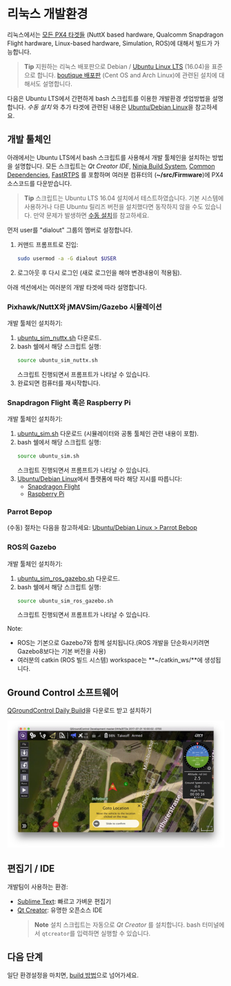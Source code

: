# 리눅스 개발환경

리눅스에서는 [모든 PX4 타겟들](../setup/dev_env.md#supported-targets) (NuttX based hardware, Qualcomm Snapdragon Flight hardware, Linux-based hardware, Simulation, ROS)에 대해서 빌드가 가능합니다.

> **Tip** 지원하는 리눅스 배포판으로 Debian / [Ubuntu Linux LTS](https://wiki.ubuntu.com/LTS) (16.04)을 표준으로 합니다. [boutique 배포판](../setup/dev_env_linux_boutique.md) (Cent OS and Arch Linux)에 관련된 설치에 대해서도 설명합니다.

다음은 Ubuntu LTS에서 간편하게 bash 스크립트를 이용한 개발환경 셋업방법을 설명합니다. *수동 설치* 와 추가 타겟에 관련된 내용은 [Ubuntu/Debian Linux](../setup/dev_env_linux_ubuntu.md)을 참고하세요.


## 개발 툴체인

아래에서는 Ubuntu LTS에서 bash 스크립트를 사용해서 개발 툴체인을 설치하는 방법을 설명합니다. 모든 스크립트는 *Qt Creator IDE*, [Ninja Build System](https://ninja-build.org/), [Common Dependencies](../setup/dev_env_linux_ubuntu.md#common-dependencies), [FastRTPS](../setup/dev_env_linux_ubuntu.md#fastrtps-installation) 를 포함하며 여러분 컴퓨터의 (**~/src/Firmware**)에 PX4 소스코드를 다운받습니다.

> **Tip** 스크립트는 Ubuntu LTS 16.04 설치에서 테스트하였습니다. 기본 시스템에 사용하거나 다른 Ubuntu 릴리즈 버전을 설치했다면 동작하지 않을 수도 있습니다. 만약 문제가 발생하면 [수동 설치](../setup/dev_env_linux_ubuntu.md)를 참고하세요.

먼저 user를 "dialout" 그룹의 멤버로 설정합니다.
1. 커맨드 프롬프트로 진입:
   ```sh
   sudo usermod -a -G dialout $USER
   ```
1. 로그아웃 후 다시 로그인 (새로 로그인을 해야 변경내용이 적용됨).

아래 섹션에서는 여러분의 개발 타겟에 따라 설명합니다.

### Pixhawk/NuttX와 jMAVSim/Gazebo 시뮬레이션

개발 툴체인 설치하기:

1. <a href="https://raw.githubusercontent.com/PX4/Devguide/master/build_scripts/ubuntu_sim_nuttx.sh" target="_blank" download>ubuntu_sim_nuttx.sh</a> 다운로드.
1. bash 쉘에서 해당 스크립트 실행:
   ```bash
   source ubuntu_sim_nuttx.sh
   ```
   스크립트 진행되면서 프롬프트가 나타날 수 있습니다.
1. 완료되면 컴퓨터를 재시작합니다.


### Snapdragon Flight 혹은 Raspberry Pi

개발 툴체인 설치하기:
1. <a href="https://raw.githubusercontent.com/PX4/Devguide/master/build_scripts/ubuntu_sim.sh" target="_blank" download>ubuntu_sim.sh</a> 다운로드 (시뮬레이터와 공통 툴체인 관련 내용이 포함).
1. bash 쉘에서 해당 스크립트 실행:
   ```bash
   source ubuntu_sim.sh
   ```
   스크립트 진행되면서 프롬프트가 나타날 수 있습니다.
1. [Ubuntu/Debian Linux](../setup/dev_env_linux_ubuntu.md)에서 플랫폼에 따라 해당 지시를 따릅니다:
   * [Snapdragon Flight](../setup/dev_env_linux_ubuntu.md#snapdragon-flight)
   * [Raspberry Pi](../setup/dev_env_linux_ubuntu.md#raspberry-pi-hardware)

### Parrot Bepop

(수동) 절차는 다음을 참고하세요: [Ubuntu/Debian Linux > Parrot Bebop](../setup/dev_env_linux_ubuntu.md#raspberry-pi-hardware)


### ROS의 Gazebo

개발 툴체인 설치하기:

1. <a href="https://raw.githubusercontent.com/PX4/Devguide/master/build_scripts/ubuntu_sim_ros_gazebo.sh" target="_blank" download>ubuntu_sim_ros_gazebo.sh</a> 다운로드.
1. bash 쉘에서 해당 스크립트 실행:
   ```bash
   source ubuntu_sim_ros_gazebo.sh
   ```
   스크립트 진행되면서 프롬프트가 나타날 수 있습니다.

Note:
* ROS는 기본으로 Gazebo7와 함께 설치됩니다.(ROS 개발을 단순화시키려면 Gazebo8보다는 기본 버전을 사용)
* 여러분의 catkin (ROS 빌드 시스템) workspace는 **~/catkin_ws/**에 생성됩니다.


<!-- Additional DevTools Common to all Platforms -->

## Ground Control 소프트웨어

[QGroundControl Daily Build](https://docs.qgroundcontrol.com/en/releases/daily_builds.html)을 다운로드 받고 설치하기

![QGroundControl](../../assets/qgc_goto.jpg)


## 편집기 / IDE

개발팀이 사용하는 환경:

* [Sublime Text](https://www.sublimetext.com): 빠르고 가벼운 편집기
* [Qt Creator](http://www.qt.io/download-open-source/#section-6): 유명한 오픈소스 IDE
  > **Note** 설치 스크립트는 자동으로 *Qt Creator* 를 설치합니다. bash 터미널에서 `qtcreator`를 입력하면 실행할 수 있습니다.

## 다음 단계

일단 환경설정을 마치면, [build 방법](../setup/building_px4.md)으로 넘어가세요.
